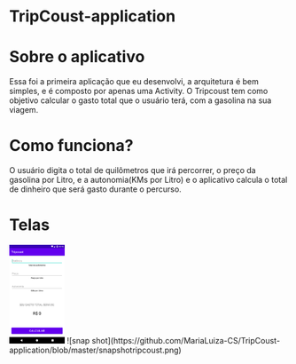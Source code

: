 # TripCoust-application

# Sobre o aplicativo

Essa foi a primeira aplicação que eu desenvolvi, a arquitetura é bem simples, e é composto por apenas uma Activity. O Tripcoust tem como objetivo calcular o gasto total que o usuário terá, com a gasolina na sua viagem.

# Como funciona?

O usuário digita o total de quilômetros que irá percorrer, o preço da gasolina por Litro, e a autonomia(KMs por Litro) e o aplicativo calcula o total de dinheiro que será gasto durante o percurso.

# Telas

<img src="https://github.com/MariaLuiza-CS/TripCoust-application/blob/master/snapshotripcoust.png" width="100" >
![snap shot](https://github.com/MariaLuiza-CS/TripCoust-application/blob/master/snapshotripcoust.png)
